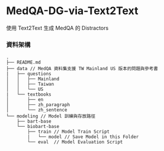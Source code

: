 # MedQA-DG-via-Text2Text
使用 Text2Text 生成 MedQA 的 Distractors

### 資料架構
```
.
├── README.md
├── data // MedQA 資料集支援 TW Mainland US 版本的問題與參考書  
|   ├── questions
│   │   ├── Mainland
│   │   ├── Taiwan
│   │   └── US
|   └── textbooks
│       ├── en
│       ├── zh_paragraph
│       └── zh_sentence
└── modeling // Model 訓練與存放路徑
    ├── bart-base
    └── biobart-base
        ├── train // Model Train Script
        |   └── model // Save Model in this Folder
        └── eval  // Model Evaluation Script

```
